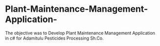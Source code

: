 # Plant-Maintenance-Management-Application-
The objective was to Develop Plant Maintenance Management Application in c# for Adamitulu Pesticides Processing Sh.Co.
